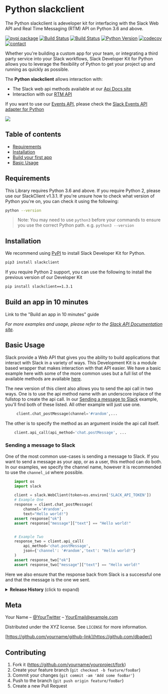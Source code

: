 # Python slackclient
The Python slackclient is adeveloper kit for interfacing with the Slack Web API and Real Time Messaging (RTM) API on Python 3.6 and above.



[![pypi package][pypi-image]][pypi-url]
[![Build Status][travis-image]][travis-url]
[![Build Status][windows-build-status]][windows-build-url]
[![Python Version][python-version]][pypi-url]
[![codecov][codecov-image]][codecov-url]
[![contact][contact-image]][contact-url]


Whether you're building a custom app for your team, or integrating a third party service into your Slack workflows, Slack Developer Kit for Python allows you to leverage the flexibility of Python to get your project up and running as quickly as possible.

The **Python slackclient** allows interaction with:

- The Slack web api methods available at our [Api Docs site][api-methods]
- Interaction with our [RTM API][rtm-docs]

If you want to use our [Events API][events-docs], please check the [Slack Events API adapter for Python][python-slack-events-api]

![](header.png)

## Table of contents
* [Requirements](#requirements)
* [Installation](#installation)
* [Build your first app](#build-an-app-in-10-minutes)
* [Basic Usage](#basic-usage)

## Requirements

This Library requires Python 3.6 and above. If you require Python 2, please use our SlackClient v1.3.1. If you're unsure how to check what version of Python you're on, you can check it using the following:

```bash
python --version
```

> Note: You may need to use `python3` before your commands to ensure you use the correct Python path. e.g. `python3 --version`


## Installation

We recommend using [PyPI][pypi] to install Slack Developer Kit for Python.


```bash
pip3 install slackclient
```

If you require Python 2 support, you can use the following to install the previous version of our Developer Kit

```bash
pip install slackclient==1.3.1
```


## Build an app in 10 minutes

Link to the "Build an app in 10 minutes" guide

_For more examples and usage, please refer to the [Slack API Documentation site][api-docs]._

## Basic Usage

Slack provide a Web API that gives you the ability to build applications that interact with Slack in a variety of ways. This Development Kit is a module based wrapper that makes interaction with that API easier. We have a basic example here with some of the more common uses but a full list of the available methods are available [here][api-methods].

The new version of this client also allows you to send the api call in two ways. One is to use the api method name with an underscore inplace of the fullstop to create the api call. In our [Sending a message to Slack](#Sending-a-message-to-Slack) example, you'll find both of these listed. All other example will just use one.

```python
     client.chat_postMessage(channel='#random',...
```

The other is to specify the method as an argument inside the api call itself.

```python
    client.api_call(api_method='chat.postMessage', ... 
```

### Sending a message to Slack

One of the most common use-cases is sending a message to Slack. If you want to send a message as your app, or as a user, this method can do both. In our examples, we specify the channel name, however it is recommended to use the `channel_id` where possible.

```python
    import os
    import slack

    client = slack.WebClient(token=os.environ['SLACK_API_TOKEN'])
    # Example One
    response = client.chat_postMessage(
        channel='#random',
        text="Hello world!")
    assert response["ok"]
    assert response["message"]["text"] == "Hello world!"


    # Example Two
    response_two = client.api_call(
        api_method='chat.postMessage',
        json={'channel': '#random','text': "Hello world!"}
    )
    assert response_two["ok"]
    assert response_two["message"]["text"] == "Hello world!"

```

Here we also ensure that the response back from Slack is a successful one and that the message is the one we sent.



<details>
  <summary><strong>Release History</strong> (click to expand)</summary>

<!-- rel -->

* 0.2.1
    * CHANGE: Update docs (module code remains unchanged)
* 0.2.0
    * CHANGE: Remove `setDefaultXYZ()`
    * ADD: Add `init()`
* 0.1.1
    * FIX: Crash when calling `baz()` (Thanks @GenerousContributorName!)
* 0.1.0
    * The first proper release
    * CHANGE: Rename `foo()` to `bar()`
* 0.0.1
    * Work in progress
<!-- relstop -->


</details>

## Meta

Your Name – [@YourTwitter](https://twitter.com/dbader_org) – YourEmail@example.com

Distributed under the XYZ license. See ``LICENSE`` for more information.

[https://github.com/yourname/github-link](https://github.com/dbader/)

## Contributing

1. Fork it (<https://github.com/yourname/yourproject/fork>)
2. Create your feature branch (`git checkout -b feature/fooBar`)
3. Commit your changes (`git commit -am 'Add some fooBar'`)
4. Push to the branch (`git push origin feature/fooBar`)
5. Create a new Pull Request

<!-- Markdown link & img dfn's -->
[pypi-image]: https://badge.fury.io/py/slackclient.svg
[pypi-url]: https://pypi.python.org/pypi/slackclient
[windows-build-status]: https://ci.appveyor.com/api/projects/status/rif04t60ptslj32x/branch/master?svg=true
[windows-build-url]: https://ci.appveyor.com/project/slackapi/python-slackclient
[travis-image]: https://travis-ci.org/slackapi/python-slackclient.svg?branch=master
[travis-url]: https://travis-ci.org/slackapi/python-slackclient
[python-version]:  https://img.shields.io/pypi/pyversions/slackclient.svg
[codecov-image]: https://codecov.io/gh/slackapi/python-slackclient/branch/master/graph/badge.svg
[codecov-url]: https://codecov.io/gh/slackapi/python-slackclient
[contact-image]: https://img.shields.io/badge/contact-support-green.svg
[contact-url]: https://slack.com/support
[api-docs]: https://api.slack.com
[slackclientv1]: https://github.com/slackapi/python-slackclient/
[api-methods]: https://api.slack.com/methods
[rtm-docs]: https://api.slack.com/rtm
[events-docs]: https://api.slack.com/events-apiq
[python-slack-events-api]: https://github.com/slackapi/python-slack-events-api
[pypi]: https://pypi.python.org/pypi
[pipenv]: https://pypi.org/project/pipenv/